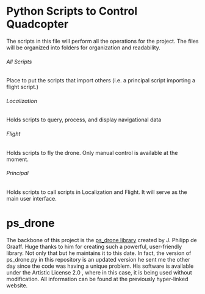 # Python Scripts to Control Quadcopter
The scripts in this file will perform all the operations for the project. The files will be organized into folders for organization and readability.

###### All Scripts
Place to put the scripts that import others (i.e. a principal script importing a flight script.)

###### Localization
Holds scripts to query, process, and display navigational data

###### Flight
Holds scripts to fly the drone. Only manual control is available at the moment.

###### Principal
Holds scripts to call scripts in Localization and Flight. It will serve as the main user interface.

# ps_drone
The backbone of this project is the [ps_drone library](http://www.playsheep.de/drone/index.html) created by J. Philipp de Graaff. Huge thanks to him for creating such a powerful, user-friendly library. Not only that but he maintains it to this date. In fact, the version of ps_drone.py in this repository is an updated version he sent me the other day since the code was having a unique problem. His software is available under the Artistic License 2.0 , where in this case, it is being used without modification.  All information can be found at the previously hyper-linked website.
